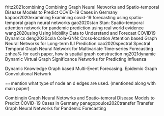 fritz2021combining
    Combining Graph Neural Networks and Spatio-temporal Disease Models to Predict COVID-19 Cases in Germany
    kapoor2020examining
        Examining covid-19 forecasting using spatio-temporal graph neural networks
    gao2020stan
        Stan: Spatio-temporal attention network for pandemic prediction using real world evidence
wang2020using
    Using Mobility Data to Understand and Forecast COVID19 Dynamics
deng2020cola
    Cola-GNN: Cross-location Attention based Graph Neural Networks for Long-term ILI Prediction
cao2020spectral
    Spectral Temporal Graph Neural Network for Multivariate Time-series Forecasting
znhea% for each paper, how is spatial graph construction ng2021dynamic
    Dynamic Virtual Graph Significance Networks for Predicting Influenza

Dynamic Knowledge Graph based Multi-Event Forecasing.
Epidemic Graph Convolutional Network

==mention what type of node an d edges are used. (mentioned along with main paper)

Combingin Graph Neural Netowrks and Spatio-temoral Disease Models to Predict COVID-19 Cases in Germany
    panagopoulos2020transfer
        Transfer Graph Neural Networks for Pandemic Forecasting

